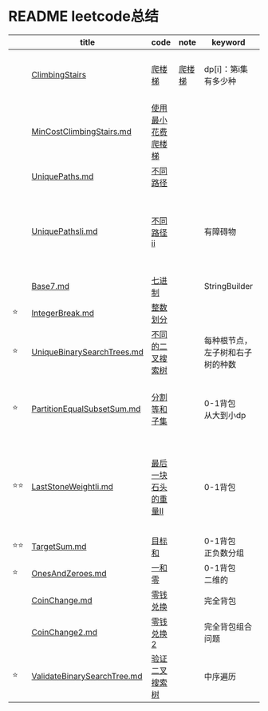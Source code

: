 # README leetcode总结

|      | title                                                        | code                                             | note                                                       | keyword                          | tag       | remark                                                       |
| ---- | ------------------------------------------------------------ | ------------------------------------------------ | ---------------------------------------------------------- | -------------------------------- | --------- | ------------------------------------------------------------ |
|      | [ClimbingStairs](doc\content\ClimbingStairs.md)              | [爬楼梯](ClimbingStairs.java)                    | [爬楼梯](https://programmercarl.com/0070.爬楼梯.html#思路) | dp[i]：第i集有多少种             | DP        | 用递归会超时。可以用两个变量交替更新。                       |
|      | [MinCostClimbingStairs.md](doc\content\MinCostClimbingStairs.md) | [使用最小花费爬楼梯](MinCostClimbingStairs.java) |                                                            |                                  | DP        | 注意爬到顶的时候，i<=cost.length                             |
|      | [UniquePaths.md](doc\content\UniquePaths.md)                 | [不同路径](UniquePaths.java)                     |                                                            |                                  | DP        |                                                              |
|      | [UniquePathsIi.md](doc\content\UniquePathsIi.md)             | [不同路径ii](UniquePathsIi.md)                   |                                                            | 有障碍物                         | DP        | 有障碍物的格子不可达，置0<br />注意初始化条件，dp\[0][0]单独进行，dp\[0][j]=dp\[0][j-1] |
|      | [Base7.md](doc\content\Base7.md)                             | [七进制](Base7.java)                             |                                                            | StringBuilder                    | 数学      |                                                              |
| ⭐    | [IntegerBreak.md](doc\content\IntegerBreak.md)               | [整数划分](IntegerBreak.java)                    |                                                            |                                  | DP；数学  | 状态转移方程！i,j                                            |
| ⭐    | [UniqueBinarySearchTrees.md](doc\content\UniqueBinarySearchTrees.md) | [不同的二叉搜索树](UniqueBinarySearchTrees.java) |                                                            | 每种根节点，左子树和右子树的种数 | DP;二叉树 | 做出来了，但耗时有点长                                       |
| ⭐    | [PartitionEqualSubsetSum.md](doc\content\PartitionEqualSubsetSum.md) | [分割等和子集](PartitionEqualSubsetSum.java)     |                                                            | 0-1背包<br />从大到小dp          | DP        | 如果题目给的价值有负数，那么非0下标就要初始化为负无穷        |
| ⭐⭐   | [LastStoneWeightIi.md](doc\content\LastStoneWeightIi.md)     | [最后一块石头的重量Ⅱ](LastStoneWeightIi.java)    |                                                            | 0-1背包                          | DP        | 问题转化为：把一堆石头分成两堆,求两堆石头重量差最小值<br />target=sum/2<br />res = sum - 2*dp |
| ⭐⭐   | [TargetSum.md](doc\content\TargetSum.md)                     | [目标和](TargetSum.java)                         |                                                            | 0-1背包<br />正负数分组          | DP        | 记得一开始判断是否存在                                       |
| ⭐    | [OnesAndZeroes.md](doc\content\OnesAndZeroes.md)             | [一和零](OnesAndZeros.java)                      |                                                            | 0-1背包<br />二维的              | DP        | 倒是自己做对了；注意                                         |
|      | [CoinChange.md](doc\content\CoinChange.md)                   | [零钱兑换](CoinChange.java)                      |                                                            | 完全背包                         | DP        | maxVal = amount+1                                            |
|      | [CoinChange2.md](doc\content\CoinChange2.md)                 | [零钱兑换2](CoinChange2.java)                    |                                                            | 完全背包组合问题                 | DP        |                                                              |
| ⭐    | [ValidateBinarySearchTree.md](doc\content\ValidateBinarySearchTree.md) | [验证二叉搜索树](ValidateBinarySearchTree.java)  |                                                            | 中序遍历                         | 二叉树    | 设置pre值为MIN_VALUE                                         |

